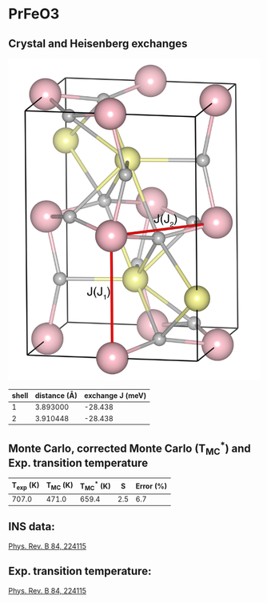 # PrFeO3

## Crystal and Heisenberg exchanges

![PrFeO3 Structure](PrFeO3.jpg)


| shell    | distance (A&#778;) | exchange J (meV) |
|----------|--------------|------------------|
| 1        | 3.893000     | -28.438          |
| 2        | 3.910448     | -28.438          |


## Monte Carlo, corrected Monte Carlo (T<sub>MC</sub><sup>*</sup>) and Exp. transition temperature

| T<sub>exp</sub> (K) | T<sub>MC</sub> (K) | T<sub>MC</sub><sup>*</sup> (K) | S   | Error (%) |
|----------------------|--------------------|--------------------------------|-----|-----------|
| 707.0                  | 471.0                | 659.4                          | 2.5 | 6.7       |


## INS data:
[Phys. Rev. B 84, 224115](https://journals.aps.org/prb/abstract/10.1103/PhysRevB.84.224115)


## Exp. transition temperature:
[Phys. Rev. B 84, 224115](https://journals.aps.org/prb/abstract/10.1103/PhysRevB.84.224115)
